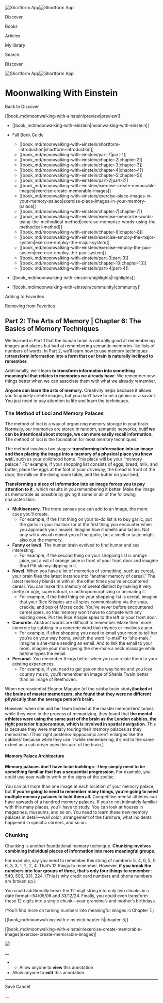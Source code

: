 ![Shortform App](/img/logo.36a2399e.svg)![Shortform App](/img/logo-dark.70c1b072.svg)

Discover

Books

Articles

My library

Search

Discover

![Shortform App](/img/logo.36a2399e.svg)![Shortform App](/img/logo-dark.70c1b072.svg)

# Moonwalking With Einstein

Back to Discover

[[book_md/moonwalking-with-einstein/preview|preview]]

  * [[book_md/moonwalking-with-einstein|moonwalking-with-einstein]]
  * Full Book Guide

    * [[book_md/moonwalking-with-einstein/shortform-introduction|shortform-introduction]]
    * [[book_md/moonwalking-with-einstein/part-1|part-1]]
    * [[book_md/moonwalking-with-einstein/chapter-2|chapter-2]]
    * [[book_md/moonwalking-with-einstein/chapter-3|chapter-3]]
    * [[book_md/moonwalking-with-einstein/chapter-4|chapter-4]]
    * [[book_md/moonwalking-with-einstein/chapter-5|chapter-5]]
    * [[book_md/moonwalking-with-einstein/part-2|part-2]]
    * [[book_md/moonwalking-with-einstein/exercise-create-memorable-images|exercise-create-memorable-images]]
    * [[book_md/moonwalking-with-einstein/exercise-place-images-in-your-memory-palace|exercise-place-images-in-your-memory-palace]]
    * [[book_md/moonwalking-with-einstein/chapter-7|chapter-7]]
    * [[book_md/moonwalking-with-einstein/exercise-memorize-words-using-the-methodical-method|exercise-memorize-words-using-the-methodical-method]]
    * [[book_md/moonwalking-with-einstein/chapter-8|chapter-8]]
    * [[book_md/moonwalking-with-einstein/exercise-employ-the-major-system|exercise-employ-the-major-system]]
    * [[book_md/moonwalking-with-einstein/exercise-employ-the-pao-system|exercise-employ-the-pao-system]]
    * [[book_md/moonwalking-with-einstein/part-3|part-3]]
    * [[book_md/moonwalking-with-einstein/chapter-10|chapter-10]]
    * [[book_md/moonwalking-with-einstein/part-4|part-4]]
  * [[book_md/moonwalking-with-einstein/highlights|highlights]]
  * [[book_md/moonwalking-with-einstein/community|community]]



Adding to Favorites 

Removing from Favorites 

## Part 2: The Arts of Memory | Chapter 6: The Basics of Memory Techniques

We learned in Part 1 that the human brain is naturally good at remembering images and places but bad at remembering semantic memories like lists of numbers of words. In Part 2, we’ll learn how to use memory techniques to**transform information into a form that our brain is naturally inclined to remember.**

Additionally, we’ll learn **to transform information into something meaningful that relates to memories we already have.** We remember new things better when we can associate them with what we already remember.

**Anyone can learn the arts of memory.** Creativity helps because it allows you to quickly create images, but you don’t have to be a genius or a savant. You just need to pay attention to life and learn the techniques.

### The Method of Loci and Memory Palaces

The method of loci is a way of organizing memory storage in your brain. Normally, our memories are stored in random, semantic networks, but**if we can be intentional about storage, we can more easily recall information.** The method of loci is the foundation for most memory techniques.

The method involves two stages: **transforming information into an image and then placing the image into a memory of a physical place you know well,** such as your childhood home. This place will be your “memory palace.” For example, if your shopping list consists of eggs, bread, milk, and butter, place the eggs at the foot of your driveway, the bread in front of the door, the milk on the dining room table, and the butter on your bed.

**Transforming a piece of information into an image forces you to pay attention to it** , which results in you remembering it better. Make the image as memorable as possible by giving it some or all of the following characteristics:

  * **Multisensory.** The more senses you can add to an image, the more cues you’ll create.
    * For example, if the first thing on your to-do list is to buy garlic, put the garlic in your mailbox (or at the first thing you encounter when you approach your house). Imagine how it smells and tastes. Not only will a visual remind you of the garlic, but a smell or taste might also cue the memory.
  * **Funny or lewd.** The human brain evolved to find humor and sex interesting.
    * For example, if the second thing on your shopping list is orange juice, put a vat of orange juice in front of your front door and imagine Brad Pitt skinny-dipping in it.
  * **Novel.** When you have a lot of memories of something, such as cereal, your brain files the latest instance into “another memory of cereal.” The latest memory blends in with all the other times you’ve encountered cereal. You can make this memory of cereal distinct by making it very pretty or ugly, supernatural, or anthropomorphizing or animating it.
    * For example, if the third thing on your shopping list is cereal, imagine that your Rice Krispies are all spies communicating via the snap, crackle, and pop of Morse code. You’ve never before encountered cereal spies, so this memory won’t have to compete with any existing ones. Put the Rice Krispie spies to the left or your front door.
  * **Concrete.** Abstract words are difficult to remember. Make them more concrete by subbing in a concrete word that rhymes or involves a pun.
    * For example, if after shopping you need to email your mom to tell her you’re on your way home, switch the word “e-mail” to “she-male.” Imagine a she-male sending an email. And to link the email to your mom, imagine your mom giving the she-male a neck massage while he/she types the email.
  * **Personal.** You remember things better when you can relate them to your existing experiences.
    * For example, if you need to get gas on the way home and you love country music, you’ll remember an image of Shania Twain better than an image of Beethoven.



When neuroscientist Eleanor Maguire (of the cabby brain study)**looked at the brains of master memorizers, she found that they were no different physically than the average person’s brain.**

However, when she and her team looked at the master memorizers’ brains while they were in the process of memorizing, they found that **the mental athletes were using the same part of the brain as the London cabbies, the right posterior hippocampus, which is involved in spatial navigation.** This is because they were mentally touring their memory palaces as they memorized. (Their right posterior hippocampi aren’t enlarged like the cabbies’ because while they use it while remembering, it’s not to the same extent as a cab driver uses this part of the brain.)

#### Memory Palace Architecture

**Memory palaces don’t have to be buildings—they simply need to be something familiar that has a sequential progression.** For example, you could use your walk to work or the signs of the zodiac.

You can put more than one image at each location of your memory palace, but **if you’re going to need to remember many things, you’re going to need multiple memory palaces to hold them all.** Competitive mental athletes can have upwards of a hundred memory palaces. If you’re not intimately familiar with this many places, you’ll have to study. You can look at houses in magazines, museums, and so on. You need to learn these new memory palaces in detail—wall color, arrangement of the furniture, what incidents happened in specific corners, and so on.

### Chunking

Chunking is another foundational memory technique. **Chunking involves combining individual pieces of information into more meaningful groups.**

For example, say you need to remember this string of numbers: 5, 4, 0, 5, 0, 6, 3, 3, 1, 2, 2, 4. That’s 12 things to remember. However, **if you break the numbers into four groups of three, that’s only four things to remember** : 540, 506, 331, 224. (This is why credit card numbers and phone numbers are broken up.)

You could additionally break the 12-digit string into only two chunks in a date format—54/05/06 and 33/12/24. Finally, you could even transform these 12 digits into a single chunk—your grandma’s and mother’s birthdays.

(You’ll find more on turning numbers into meaningful images in Chapter 7.)

[[book_md/moonwalking-with-einstein/chapter-5|chapter-5]]

[[book_md/moonwalking-with-einstein/exercise-create-memorable-images|exercise-create-memorable-images]]

![](https://bat.bing.com/action/0?ti=56018282&Ver=2&mid=a2a62423-1283-4e0d-acc1-22734e941713&sid=f30c5e70639211ee87d33f0876d93783&vid=f30c9700639211eeb3a75d830392c94f&vids=0&msclkid=N&pi=0&lg=en-US&sw=800&sh=600&sc=24&nwd=1&tl=Shortform%20%7C%20Book&p=https%3A%2F%2Fwww.shortform.com%2Fapp%2Fbook%2Fmoonwalking-with-einstein%2Fpart-2&r=&lt=505&evt=pageLoad&sv=1&rn=685563)

__

  *   * Allow anyone to **view** this annotation
  * Allow anyone to **edit** this annotation



* * *

Save Cancel

__



